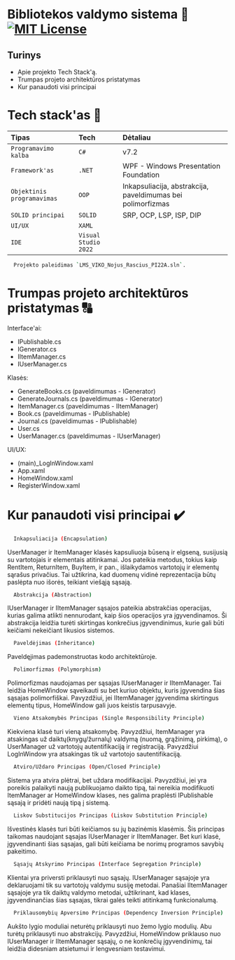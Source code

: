 # Bibliotekos valdymo sistema 📖[![MIT License](https://img.shields.io/badge/License-MIT-green.svg)](https://choosealicense.com/licenses/mit/) 


## Turinys 

- Apie projekto Tech Stack'ą.
- Trumpas projeto architektūros pristatymas 
- Kur panaudoti visi principai

#
# Tech stack'as 🔗
| Tipas | Tech     | Dėtaliau                       |
| :-------- | :------- | :-------------------------------- |
| `Programavimo kalba`      | `C#` | v7.2 |
| `Framework'as`      | `.NET` | WPF - Windows Presentation Foundation |
| `Objektinis programavimas`      | `OOP` | Inkapsuliacija, abstrakcija, paveldimumas bei polimorfizmas|
| `SOLID principai`      | `SOLID` | SRP, OCP, LSP, ISP, DIP  |
| `UI/UX`      | `XAML` |
| `IDE`      | `Visual Studio 2022` | 


```bash
  Projekto paleidimas `LMS_VIKO_Nojus_Rascius_PI22A.sln`.
```
#

# Trumpas projeto architektūros pristatymas 🔠

Interface'ai:

- IPublishable.cs
- IGenerator.cs
- IItemManager.cs
- IUserManager.cs

Klasės:

- GenerateBooks.cs (paveldimumas - IGenerator)
- GenerateJournals.cs (paveldimumas - IGenerator)
- ItemManager.cs (paveldimumas - IItemManager)
- Book.cs (paveldimumas - IPublishable)
- Journal.cs (paveldimumas - IPublishable)
- User.cs
- UserManager.cs (paveldimumas - IUserManager)

UI/UX:

- (main)_LogInWindow.xaml
- App.xaml
- HomeWindow.xaml
- RegisterWindow.xaml

# Kur panaudoti visi principai ✔️

```bash
  Inkapsuliacija (Encapsulation)
```
UserManager ir ItemManager klasės kapsuliuoja būseną ir elgseną, susijusią su vartotojais ir elementais atitinkamai. Jos pateikia metodus, tokius kaip RentItem, ReturnItem, BuyItem, ir pan., išlaikydamos vartotojų ir elementų sąrašus privačius. Tai užtikrina, kad duomenų vidinė reprezentacija būtų paslėpta nuo išorės, teikiant viešąją sąsają.
```bash
  Abstrakcija (Abstraction)
```
IUserManager ir IItemManager sąsajos pateikia abstrakčias operacijas, kurias galima atlikti nennurodant, kaip šios operacijos yra įgyvendinamos. Ši abstrakcija leidžia turėti skirtingas konkrečius įgyvendinimus, kurie gali būti keičiami nekeičiant likusios sistemos.
```bash
  Paveldėjimas (Inheritance)
```
Paveldęjimas pademonstruotas kodo architektūroje.
```bash
  Polimorfizmas (Polymorphism)
```
Polimorfizmas naudojamas per sąsajas IUserManager ir IItemManager. Tai leidžia HomeWindow sąveikauti su bet kuriuo objektu, kuris įgyvendina šias sąsajas polimorfiškai. Pavyzdžiui, jei IItemManager įgyvendima skirtingus elementų tipus, HomeWindow gali juos keistis tarpusavyje.
```bash
  Vieno Atsakomybės Principas (Single Responsibility Principle)
```
Kiekviena klasė turi vieną atsakomybę. Pavyzdžiui, ItemManager yra atsakingas už daiktų(knygų/žurnalų) valdymą (nuomą, grąžinimą, pirkimą), o UserManager už vartotojų autentifikaciją ir registraciją. Pavyzdžiui LogInWindow yra atsakingas tik už vartotojo sautentifikaciją.
```bash
  Atviro/Uždaro Principas (Open/Closed Principle)
```
Sistema yra atvira plėtrai, bet uždara modifikacijai. Pavyzdžiui, jei yra poreikis palaikyti naują publikuojamo daikto tipą, tai nereikia modifikuoti ItemManager ar HomeWindow klases, nes galima praplėsti IPublishable sąsają ir pridėti naują tipą į sistemą.
```bash
  Liskov Substitucijos Principas (Liskov Substitution Principle)
```
Išvestinės klasės turi būti keičiamos su jų bazinėmis klasėmis. Šis principas taikomas naudojant sąsajas IUserManager ir IItemManager. Bet kuri klasė, įgyvendinanti šias sąsajas, gali būti keičiama be norimų programos savybių pakeitimo.
```bash
  Sąsajų Atskyrimo Principas (Interface Segregation Principle)
```
Klientai yra priversti priklausyti nuo sąsajų. IUserManager sąsajoje yra deklaruojami tik su vartotojų valdymu susiję metodai. Panašiai IItemManager sąsajoje yra tik daiktų valdymo metodai, užtikrinant, kad klases, įgyvendinančias šias sąsajas, tikrai galės teikti atitinkamą funkcionalumą.
```bash
  Priklausomybių Apversimo Principas (Dependency Inversion Principle)
```
Aukšto lygio moduliai neturėtų priklausyti nuo žemo lygio modulių. Abu turėtų priklausyti nuo abstrakcijų. Pavyzdžiui, HomeWindow priklauso nuo IUserManager ir IItemManager sąsajų, o ne konkrečių įgyvendinimų, tai leidžia didesniam atsietumui ir lengvesniam testavimui.

